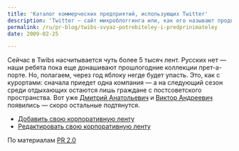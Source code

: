 ```yaml
---
title: 'Каталог коммерческих предприятий, использующих Twitter'
description: 'Twitter — сайт микроблоггинга или, как его называют продвинутые пиарщики,  коммуникационная платформа — стал доминирующим и преобразующим фактором информационного поля. Наряду с другими средствами онлайн-общения он восстанавливает давно утраченные привычки обратной связи с потребителем.'
permalink: /ru/pr-blog/twibs-svyaz-potrebiteley-i-predprinimateley
date: 2009-02-25

---
```

<p>Сейчас в Twibs насчитывается чуть более 5 тысяч лент. Русских нет — наши ребята пока еще донашивают прошлогодние коллекции прет-а-порте. Но, полагаем, через год яблоку негде будет упасть. Это, как с курортами: сначала приедет одна компания — а на следующий сезон среди отдыхающих остаются лишь граждане с постсоветского пространства. Вот уже <a href="http://twitter.com/d_medvedev" target="_blank" rel="noopener noreferrer">Дмитрий Анатольевич</a> и <a href="http://twitter.com/President_UA" target="_blank" rel="noopener noreferrer">Виктор Андреевич</a> появились — скоро остальные подтянутся.</p>
<ul>
<li><a href="http://twibs.com/login.php?page=add" target="_blank" rel="noopener noreferrer">Добавить свою корпоративную ленту</a></li>
<li><a href="http://twibs.com/login.php" target="_blank" rel="noopener noreferrer">Редактировать свою корпоративную ленту</a></li>
</ul>
<p>По материалам <a href="http://www.briansolis.com/2009/02/twibs-connects-customers-to-businesses.html" target="_blank" rel="noopener noreferrer">PR 2.0</a></p>

